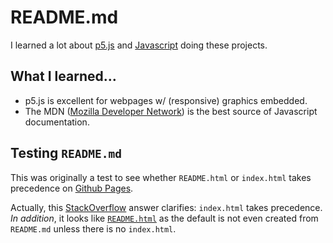 # README.md

I learned a lot about [p5.js](https://p5js.org/) and [Javascript](https://developer.mozilla.org/en-US/docs/Web/JavaScript/) doing these projects.

## What I learned&hellip;

- p5.js is excellent for webpages w/ (responsive) graphics embedded.
- The MDN ([Mozilla Developer Network](https://developer.mozilla.org/)) is the best source of Javascript documentation.

## Testing `README.md`

This was originally a test to see whether `README.html` or `index.html` takes precedence on [Github Pages](https://dcpetty.github.io/p5js/2023-2024-bhs-schedule/).

Actually, this [StackOverflow](https://stackoverflow.com/a/48919506) answer clarifies: `index.html` takes precedence. *In addition*, it looks like [`README.html`](https://dcpetty.github.io/p5js/2023-2024-bhs-schedule/README.html) as the default is not even created from `README.md` unless there is no `index.html`.
